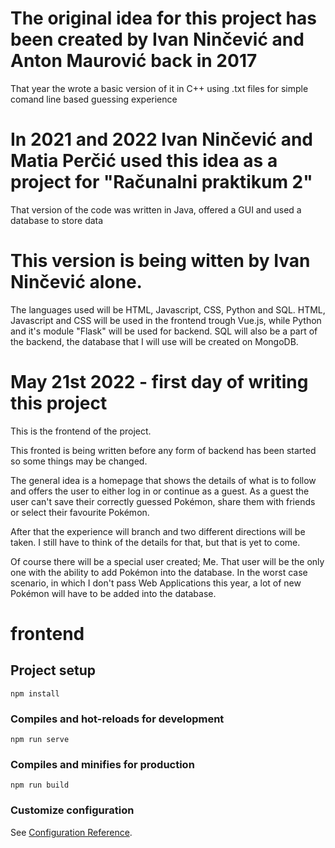 # The original idea for this project has been created by Ivan Ninčević and Anton Maurović back in 2017
That year the wrote a basic version of it in C++ using .txt files for simple comand line based guessing experience

# In 2021 and 2022 Ivan Ninčević and Matia Perčić used this idea as a project for "Računalni praktikum 2"
That version of the code was written in Java, offered a GUI and used a database to store data

# This version is being witten by Ivan Ninčević alone.
The languages used will be HTML, Javascript, CSS, Python and SQL.
HTML, Javascript and CSS will be used in the frontend trough Vue.js, while Python and it's module "Flask" will be used for backend.
SQL will also be a part of the backend, the database that I will use will be created on MongoDB.

# May 21st 2022 - first day of writing this project
This is the frontend of the project.

This fronted is being written before any form of backend has been started so some things may be changed.


The general idea is a homepage that shows the details of what is to follow and offers the user to either log in or continue as a guest.
As a guest the user can't save their correctly guessed Pokémon, share them with friends or select their favourite Pokémon.

After that the experience will branch and two different directions will be taken.
I still have to think of the details for that, but that is yet to come.

Of course there will be a special user created; Me. That user will be the only one with the ability to add Pokémon into the database.
In the worst case scenario, in which I don't pass Web Applications this year, a lot of new Pokémon will have to be added into the database.



# frontend

## Project setup
```
npm install
```

### Compiles and hot-reloads for development
```
npm run serve
```

### Compiles and minifies for production
```
npm run build
```

### Customize configuration
See [Configuration Reference](https://cli.vuejs.org/config/).
